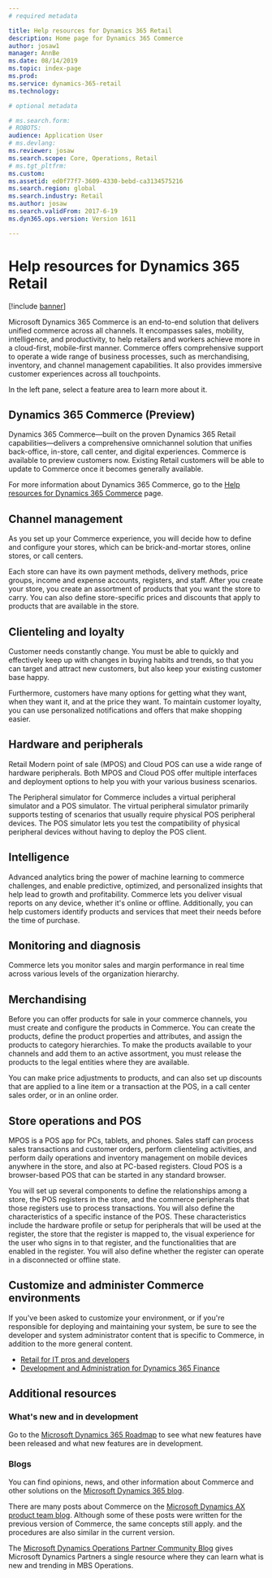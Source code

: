 ```yaml
---
# required metadata

title: Help resources for Dynamics 365 Retail 
description: Home page for Dynamics 365 Commerce
author: josaw1
manager: AnnBe
ms.date: 08/14/2019
ms.topic: index-page
ms.prod: 
ms.service: dynamics-365-retail
ms.technology: 

# optional metadata

# ms.search.form: 
# ROBOTS: 
audience: Application User
# ms.devlang: 
ms.reviewer: josaw
ms.search.scope: Core, Operations, Retail
# ms.tgt_pltfrm: 
ms.custom: 
ms.assetid: ed0f77f7-3609-4330-bebd-ca3134575216
ms.search.region: global
ms.search.industry: Retail
ms.author: josaw
ms.search.validFrom: 2017-6-19
ms.dyn365.ops.version: Version 1611

---
```


# Help resources for Dynamics 365 Retail

[!include [banner](includes/banner.md)]

Microsoft Dynamics 365 Commerce is an end-to-end solution that delivers unified commerce across all channels. It encompasses sales, mobility, intelligence, and productivity, to help retailers and workers achieve more in a cloud-first, mobile-first manner. Commerce offers comprehensive support to operate a wide range of business processes, such as merchandising, inventory, and channel management capabilities. It also provides immersive customer experiences across all touchpoints.

In the left pane, select a feature area to learn more about it.

## Dynamics 365 Commerce (Preview)

Dynamics 365 Commerce—built on the proven Dynamics 365 Retail capabilities—delivers a comprehensive omnichannel solution that unifies back-office, in-store, call center, and digital experiences. Commerce is available to preview customers now. Existing Retail customers will be able to update to Commerce once it becomes generally available.

For more information about Dynamics 365 Commerce, go to the [Help resources for Dynamics 365 Commerce](../commerce/index.md) page.

## Channel management

As you set up your Commerce experience, you will decide how to define and configure your stores, which can be brick-and-mortar stores, online stores, or call centers.

Each store can have its own payment methods, delivery methods, price groups, income and expense accounts, registers, and staff. After you create your store, you create an assortment of products that you want the store to carry. You can also define store-specific prices and discounts that apply to products that are available in the store.

## Clienteling and loyalty

Customer needs constantly change. You must be able to quickly and effectively keep up with changes in buying habits and trends, so that you can target and attract new customers, but also keep your existing customer base happy.

Furthermore, customers have many options for getting what they want, when they want it, and at the price they want. To maintain customer loyalty, you can use personalized notifications and offers that make shopping easier.

## Hardware and peripherals

Retail Modern point of sale (MPOS) and Cloud POS can use a wide range of hardware peripherals. Both MPOS and Cloud POS offer multiple interfaces and deployment options to help you with your various business scenarios.

The Peripheral simulator for Commerce includes a virtual peripheral simulator and a POS simulator. The virtual peripheral simulator primarily supports testing of scenarios that usually require physical POS peripheral devices. The POS simulator lets you test the compatibility of physical peripheral devices without having to deploy the POS client.

## Intelligence

Advanced analytics bring the power of machine learning to commerce challenges, and enable predictive, optimized, and personalized insights that help lead to growth and profitability. Commerce lets you deliver visual reports on any device, whether it's online or offline. Additionally, you can help customers identify products and services that meet their needs before the time of purchase.

## Monitoring and diagnosis

Commerce lets you monitor sales and margin performance in real time across various levels of the organization hierarchy.

## Merchandising

Before you can offer products for sale in your commerce channels, you must create and configure the products in Commerce. You can create the products, define the product properties and attributes, and assign the products to category hierarchies. To make the products available to your channels and add them to an active assortment, you must release the products to the legal entities where they are available.

You can make price adjustments to products, and can also set up discounts that are applied to a line item or a transaction at the POS, in a call center sales order, or in an online order.

## Store operations and POS

MPOS is a POS app for PCs, tablets, and phones. Sales staff can process sales transactions and customer orders, perform clienteling activities, and perform daily operations and inventory management on mobile devices anywhere in the store, and also at PC-based registers. Cloud POS is a browser-based POS that can be started in any standard browser.

You will set up several components to define the relationships among a store, the POS registers in the store, and the commerce peripherals that those registers use to process transactions. You will also define the characteristics of a specific instance of the POS. These characteristics include the hardware profile or setup for peripherals that will be used at the register, the store that the register is mapped to, the visual experience for the user who signs in to that register, and the functionalities that are enabled in the register. You will also define whether the register can operate in a disconnected or offline state.

## Customize and administer Commerce environments

If you've been asked to customize your environment, or if you're responsible for deploying and maintaining your system, be sure to see the developer and system administrator content that is specific to Commerce, in addition to the more general content.

- [Retail for IT pros and developers](dev-itpro/dev-retail-home-page.md)
- [Development and Administration for Dynamics 365 Finance](../dev-itpro/dev-tools/developer-home-page.md)

## Additional resources

### What's new and in development

Go to the [Microsoft Dynamics 365 Roadmap](https://roadmap.dynamics.com/) to see what new features have been released and what new features are in development.

### Blogs

You can find opinions, news, and other information about Commerce and other solutions on the [Microsoft Dynamics 365 blog](https://community.dynamics.com/b/msftdynamicsblog).

There are many posts about Commerce on the [Microsoft Dynamics AX product team blog](https://blogs.msdn.microsoft.com/dax/). Although some of these posts were written for the previous version of Commerce, the same concepts still apply. and the procedures are also similar in the current version.

The [Microsoft Dynamics Operations Partner Community Blog](https://community.dynamics.com/partner/b/operationspartnercommunityblog) gives Microsoft Dynamics Partners a single resource where they can learn what is new and trending in MBS Operations.
